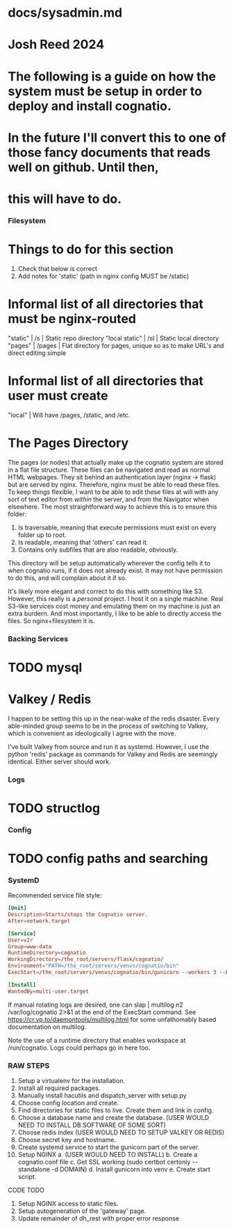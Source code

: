 # docs/sysadmin.md
# Josh Reed 2024
#
# The following is a guide on how the system must be setup in order to deploy and install cognatio.
# In the future I'll convert this to one of those fancy documents that reads well on github. Until then,
# this will have to do.

### Filesystem ###

# Things to do for this section
1. Check that below is correct
2. Add notes for 'static' (path in nginx config MUST be /static)

# Informal list of all directories that must be nginx-routed
"static"		| /s		| Static repo directory
"local static"	| /sl		| Static local directory
"pages"			| /pages	| Flat directory for pages, unique so as to make URL's and direct editing simple

# Informal list of all directories that user must create
"local"			| Will have /pages, /static, and /etc.

# The Pages Directory #
The pages (or nodes) that actually make up the cognatio system are stored in a flat file structure. These files
can be navigated and read as normal HTML webpages. They sit behind an authentication layer (nginx -> flask) but
are served by nginx. Therefore, nginx must be able to read these files. To keep things flexible, I want to be
able to edit these files at will with any sort of text editor from *within* the server, and from the Navigator
when elsewhere. The most straightforward way to achieve this is to ensure this folder:
1. Is traversable, meaning that execute permissions must exist on every folder up to root.
2. Is readable, meaning that 'others' can read it.
3. Contains only subfiles that are also readable, obviously.

This directory will be setup automatically wherever the config tells it to when cognatio runs, if it does not
already exist. It may not have permission to do this, and will complain about it if so.

It's likely more elegant and correct to do this with something like S3. However, this really is a *personal*
project. I host it on a single machine. Real S3-like services cost money and emulating them on my machine is
just an extra burdern. And most importantly, I like to be able to directly access the files. So nginx+filesystem
it is.

### Backing Services ###
# TODO mysql
# Valkey / Redis #
I happen to be setting this up in the near-wake of the redis disaster. Every able-minded group seems to be in
the process of switching to Valkey, which is convenient as ideologically I agree with the move.

I've built Valkey from source and run it as systemd. However, I use the python 'redis' package as commands for
Valkey and Redis are seemingly identical. Either server should work.

### Logs ###
# TODO structlog

### Config ###
# TODO config paths and searching

### SystemD ###
Recommended service file style:
```conf
[Unit]
Description=Starts/stops the Cognatio server.
After=network.target

[Service]
User=v2r
Group=www-data
RuntimeDirectory=cognatio
WorkingDirectory=/the_root/servers/flask/cognatio/
Environment="PATH=/the_root/servers/venvs/cognatio/bin"
ExecStart=/the_root/servers/venvs/cognatio/bin/gunicorn --workers 3 --bind unix:/run/cognatio/cognatio.sock -m 007 cognatio.web.wsgi:app

[Install]
WantedBy=multi-user.target
```

If manual rotating logs are desired, one can slap | multilog n2 /var/log/cognatio 2>&1 at the end of the ExecStart
command. See https://cr.yp.to/daemontools/multilog.html for some unfathomably based documentation on multilog.

Note the use of a runtime directory that enables workspace at /run/cognatio. Logs could perhaps go in here too.


### RAW STEPS ###
1. Setup a virtualenv for the installation.
2. Install all required packages.
3. Manually install hacutils and dispatch_server with setup.py
4. Choose config location and create.
5. Find directories for static files to live. Create them and link in config.
6. Choose a database name and create the database. (USER WOULD NEED TO INSTALL DB SOFTWARE OF SOME SORT)
7. Choose redis index (USER WOULD NEED TO SETUP VALKEY OR REDIS)
8. Choose secret key and hostname.
9. Create systemd service to start the gunicorn part of the server.
10. Setup NGINX
	a. (USER WOULD NEED TO INSTALL)
	b. Create a cognatio.conf file
	c. Get SSL working (sudo certbot certonly --standalone -d DOMAIN)
	d. Install gunicorn into venv
	e. Create start script.
	
CODE TODO
1. Setup NGINX access to static files.
2. Setup autogeneration of the 'gateway' page.
3. Update remainder of dh_rest with proper error response